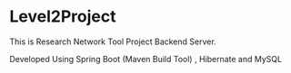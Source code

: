 # Level2Project

This is Research Network Tool Project Backend Server.

Developed Using Spring Boot (Maven Build Tool) , Hibernate and MySQL
